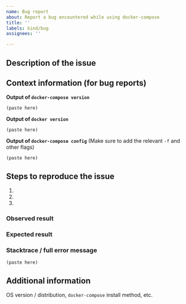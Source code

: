 ```yaml
---
name: Bug report
about: Report a bug encountered while using docker-compose
title: ''
labels: kind/bug
assignees: ''

---
```


<!--
Welcome to the docker-compose issue tracker! Before creating an issue, please heed the following:

1. This tracker should only be used to report bugs and request features / enhancements to docker-compose
    - For questions and general support, use https://forums.docker.com
    - For documentation issues, use https://github.com/docker/docker.github.io
    - For issues with the `docker stack` commands and the version 3 of the Compose file, use
      https://github.com/docker/cli
2. Use the search function before creating a new issue. Duplicates will be closed and directed to
   the original discussion.
3. When making a bug report, make sure you provide all required information. The easier it is for
   maintainers to reproduce, the faster it'll be fixed.
-->

## Description of the issue

## Context information (for bug reports)

**Output of `docker-compose version`**
```
(paste here)
```

**Output of `docker version`**
```
(paste here)
```

**Output of `docker-compose config`**
(Make sure to add the relevant `-f` and other flags)
```
(paste here)
```


## Steps to reproduce the issue

1.
2.
3.

### Observed result

### Expected result

### Stacktrace / full error message

```
(paste here)
```

## Additional information

OS version / distribution, `docker-compose` install method, etc.
